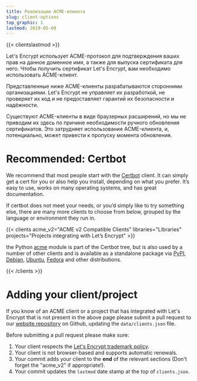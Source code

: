 ```yaml
---
title: Реализации ACME-клиента
slug: client-options
top_graphic: 1
lastmod: 2019-05-09
---
```


{{< clientslastmod >}}

Let's Encrypt использует ACME-протокол для подтверждения ваших прав на данное доменное имя, а также для выпуска сертификата для него. Чтобы получить сертификат Let's Encrypt, вам необходимо использовать ACME-клиент.

Представленные ниже ACME-клиенты разрабатываются сторонними организациями. Let's Encrypt не управляет их разработкой, не проверяет их код и не предоставляет гарантий их безопасности и надёжности.

Существуют ACME-клиенты в виде браузерных расширений, но мы не приводим их здесь по причине необходимости ручного обновления сертификатов. Это затрудняет использование ACME-клиента, и, потенциально, может привести к пропуску момента обновления.

# Recommended: Certbot

We recommend that most people start with the [Certbot](https://certbot.eff.org/) client. It can simply get a cert for you or also help you install, depending on what you prefer. It’s easy to use, works on many operating systems, and has great documentation.

If certbot does not meet your needs, or you’d simply like to try something else, there are many more clients to choose from below, grouped by the language or environment they run in.

{{< clients acme_v2="ACME v2 Compatible Clients" libraries="Libraries" projects="Projects integrating with Let’s Encrypt" >}}

the Python [acme](https://github.com/certbot/certbot/tree/master/acme) module is part of the Certbot tree, but is also used by a number of other clients and is available as a standalone package via [PyPI](https://pypi.python.org/pypi/acme), [Debian](https://packages.debian.org/search?keywords=python-acme), [Ubuntu](https://launchpad.net/ubuntu/+source/python-acme), [Fedora](https://bodhi.fedoraproject.org/updates/?packages=python-acme) and other distributions.

{{< /clients >}}

# Adding your client/project

If you know of an ACME client or a project that has integrated with Let's Encrypt that is not present in the above page please submit a pull request to our [website repository](https://github.com/letsencrypt/website/) on Github, updating the `data/clients.json` file.

Before submitting a pull request please make sure:

1. Your client respects the [Let's Encrypt trademark policy](https://letsencrypt.org/trademarks/).
1. Your client is not browser-based and supports automatic renewals.
1. Your commit adds your client to the **end** of the relevant sections (Don't forget the "acme_v2" if appropriate!).
1. Your commit updates the `lastmod` date stamp at the top of `clients.json`.
